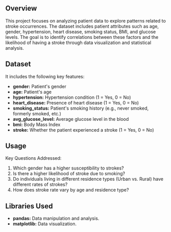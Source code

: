 ## Overview

This project focuses on analyzing patient data to explore patterns related to stroke occurrences. The dataset includes patient attributes such as age, gender, hypertension, heart disease, smoking status, BMI, and glucose levels. The goal is to identify correlations between these factors and the likelihood of having a stroke through data visualization and statistical analysis.

## Dataset
It includes the following key features:

- **gender:** Patient's gender
- **age:** Patient's age
- **hypertension:** Hypertension condition (1 = Yes, 0 = No)
- **heart_disease:** Presence of heart disease (1 = Yes, 0 = No)
- **smoking_status:** Patient's smoking history (e.g., never smoked, formerly smoked, etc.)
- **avg_glucose_level:** Average glucose level in the blood
- **bmi:** Body Mass Index
- **stroke:** Whether the patient experienced a stroke (1 = Yes, 0 = No)


## Usage

Key Questions Addressed:

1. Which gender has a higher susceptibility to strokes?
2. Is there a higher likelihood of stroke due to smoking?
3. Do individuals living in different residence types (Urban vs. Rural) have different rates of strokes?
4. How does stroke rate vary by age and residence type?


## Libraries Used

- **pandas:** Data manipulation and analysis.
- **matplotlib:** Data visualization.
